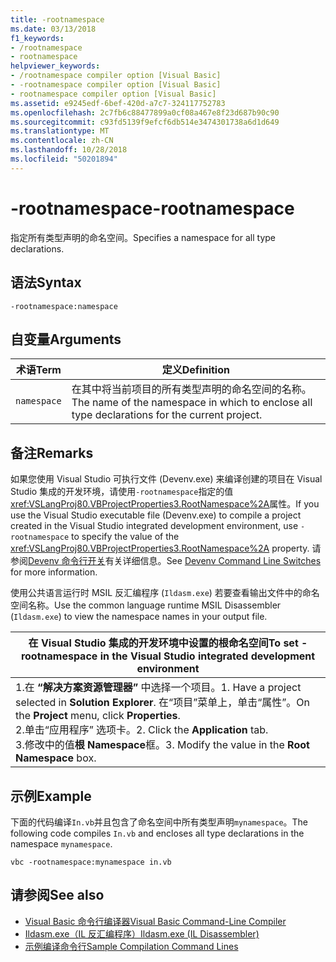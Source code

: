 ```yaml
---
title: -rootnamespace
ms.date: 03/13/2018
f1_keywords:
- /rootnamespace
- rootnamespace
helpviewer_keywords:
- /rootnamespace compiler option [Visual Basic]
- -rootnamespace compiler option [Visual Basic]
- rootnamespace compiler option [Visual Basic]
ms.assetid: e9245edf-6bef-420d-a7c7-324117752783
ms.openlocfilehash: 2c7fb6c88477899a0cf08a467e8f23d687b90c90
ms.sourcegitcommit: c93fd5139f9efcf6db514e3474301738a6d1d649
ms.translationtype: MT
ms.contentlocale: zh-CN
ms.lasthandoff: 10/28/2018
ms.locfileid: "50201894"
---
```

# <a name="-rootnamespace"></a><span data-ttu-id="60b6e-102">-rootnamespace</span><span class="sxs-lookup"><span data-stu-id="60b6e-102">-rootnamespace</span></span>
<span data-ttu-id="60b6e-103">指定所有类型声明的命名空间。</span><span class="sxs-lookup"><span data-stu-id="60b6e-103">Specifies a namespace for all type declarations.</span></span>  
  
## <a name="syntax"></a><span data-ttu-id="60b6e-104">语法</span><span class="sxs-lookup"><span data-stu-id="60b6e-104">Syntax</span></span>  
  
```  
-rootnamespace:namespace  
```  
  
## <a name="arguments"></a><span data-ttu-id="60b6e-105">自变量</span><span class="sxs-lookup"><span data-stu-id="60b6e-105">Arguments</span></span>  
  
|<span data-ttu-id="60b6e-106">术语</span><span class="sxs-lookup"><span data-stu-id="60b6e-106">Term</span></span>|<span data-ttu-id="60b6e-107">定义</span><span class="sxs-lookup"><span data-stu-id="60b6e-107">Definition</span></span>|  
|---|---|  
|`namespace`|<span data-ttu-id="60b6e-108">在其中将当前项目的所有类型声明的命名空间的名称。</span><span class="sxs-lookup"><span data-stu-id="60b6e-108">The name of the namespace in which to enclose all type declarations for the current project.</span></span>|  
  
## <a name="remarks"></a><span data-ttu-id="60b6e-109">备注</span><span class="sxs-lookup"><span data-stu-id="60b6e-109">Remarks</span></span>  
 <span data-ttu-id="60b6e-110">如果您使用 Visual Studio 可执行文件 (Devenv.exe) 来编译创建的项目在 Visual Studio 集成的开发环境，请使用`-rootnamespace`指定的值<xref:VSLangProj80.VBProjectProperties3.RootNamespace%2A>属性。</span><span class="sxs-lookup"><span data-stu-id="60b6e-110">If you use the Visual Studio executable file (Devenv.exe) to compile a project created in the Visual Studio integrated development environment, use `-rootnamespace` to specify the value of the <xref:VSLangProj80.VBProjectProperties3.RootNamespace%2A> property.</span></span> <span data-ttu-id="60b6e-111">请参阅[Devenv 命令行开关](/visualstudio/ide/reference/devenv-command-line-switches)有关详细信息。</span><span class="sxs-lookup"><span data-stu-id="60b6e-111">See [Devenv Command Line Switches](/visualstudio/ide/reference/devenv-command-line-switches) for more information.</span></span>  
  
 <span data-ttu-id="60b6e-112">使用公共语言运行时 MSIL 反汇编程序 (`Ildasm.exe`) 若要查看输出文件中的命名空间名称。</span><span class="sxs-lookup"><span data-stu-id="60b6e-112">Use the common language runtime MSIL Disassembler (`Ildasm.exe`) to view the namespace names in your output file.</span></span>  
  
|<span data-ttu-id="60b6e-113">在 Visual Studio 集成的开发环境中设置的根命名空间</span><span class="sxs-lookup"><span data-stu-id="60b6e-113">To set -rootnamespace in the Visual Studio integrated development environment</span></span>|  
|---|  
|<span data-ttu-id="60b6e-114">1.在 **“解决方案资源管理器”** 中选择一个项目。</span><span class="sxs-lookup"><span data-stu-id="60b6e-114">1.  Have a project selected in **Solution Explorer**.</span></span> <span data-ttu-id="60b6e-115">在“项目”菜单上，单击“属性”。</span><span class="sxs-lookup"><span data-stu-id="60b6e-115">On the **Project** menu, click **Properties**.</span></span> <br /><span data-ttu-id="60b6e-116">2.单击“应用程序”  选项卡。</span><span class="sxs-lookup"><span data-stu-id="60b6e-116">2.  Click the **Application** tab.</span></span><br /><span data-ttu-id="60b6e-117">3.修改中的值**根 Namespace**框。</span><span class="sxs-lookup"><span data-stu-id="60b6e-117">3.  Modify the value in the **Root Namespace** box.</span></span>|  
  
## <a name="example"></a><span data-ttu-id="60b6e-118">示例</span><span class="sxs-lookup"><span data-stu-id="60b6e-118">Example</span></span>  
 <span data-ttu-id="60b6e-119">下面的代码编译`In.vb`并且包含了命名空间中所有类型声明`mynamespace`。</span><span class="sxs-lookup"><span data-stu-id="60b6e-119">The following code compiles `In.vb` and encloses all type declarations in the namespace `mynamespace`.</span></span>  
  
```console
vbc -rootnamespace:mynamespace in.vb  
```  
  
## <a name="see-also"></a><span data-ttu-id="60b6e-120">请参阅</span><span class="sxs-lookup"><span data-stu-id="60b6e-120">See also</span></span>

- [<span data-ttu-id="60b6e-121">Visual Basic 命令行编译器</span><span class="sxs-lookup"><span data-stu-id="60b6e-121">Visual Basic Command-Line Compiler</span></span>](../../../visual-basic/reference/command-line-compiler/index.md)  
- [<span data-ttu-id="60b6e-122">Ildasm.exe（IL 反汇编程序）</span><span class="sxs-lookup"><span data-stu-id="60b6e-122">Ildasm.exe (IL Disassembler)</span></span>](../../../framework/tools/ildasm-exe-il-disassembler.md)  
- [<span data-ttu-id="60b6e-123">示例编译命令行</span><span class="sxs-lookup"><span data-stu-id="60b6e-123">Sample Compilation Command Lines</span></span>](../../../visual-basic/reference/command-line-compiler/sample-compilation-command-lines.md)
